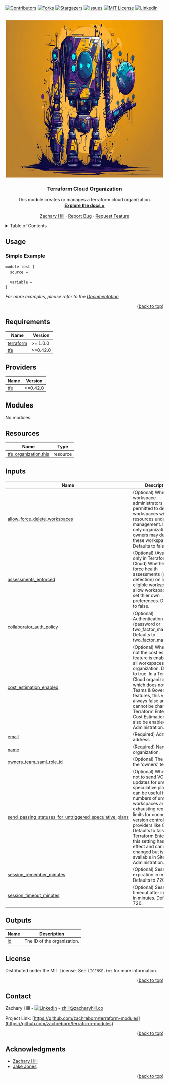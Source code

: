 <!-- Blank module readme template: Do a search and replace with your text editor for the following: `module_name`, `module_description` -->
<!-- Improved compatibility of back to top link: See: https://github.com/othneildrew/Best-README-Template/pull/73 -->

<a name="readme-top"></a>

<!-- PROJECT SHIELDS -->
<!--
*** I'm using markdown "reference style" links for readability.
*** Reference links are enclosed in brackets [ ] instead of parentheses ( ).
*** See the bottom of this document for the declaration of the reference variables
*** for contributors-url, forks-url, etc. This is an optional, concise syntax you may use.
*** https://www.markdownguide.org/basic-syntax/#reference-style-links
-->

[![Contributors][contributors-shield]][contributors-url]
[![Forks][forks-shield]][forks-url]
[![Stargazers][stars-shield]][stars-url]
[![Issues][issues-shield]][issues-url]
[![MIT License][license-shield]][license-url]
[![LinkedIn][linkedin-shield]][linkedin-url]

<!-- PROJECT LOGO -->
<br />
<div align="center">
  <a href="https://github.com/zachreborn/terraform-modules">
    <img src="/images/terraform_modules_logo.webp" alt="Logo" width="500" height="500">
  </a>

<h3 align="center">Terraform Cloud Organization</h3>
  <p align="center">
    This module creates or manages a terraform cloud organization.
    <br />
    <a href="https://github.com/zachreborn/terraform-modules"><strong>Explore the docs »</strong></a>
    <br />
    <br />
    <a href="https://zacharyhill.co">Zachary Hill</a>
    ·
    <a href="https://github.com/zachreborn/terraform-modules/issues">Report Bug</a>
    ·
    <a href="https://github.com/zachreborn/terraform-modules/issues">Request Feature</a>
  </p>
</div>

<!-- TABLE OF CONTENTS -->
<details>
  <summary>Table of Contents</summary>
  <ol>
    <li><a href="#usage">Usage</a></li>
    <li><a href="#requirements">Requirements</a></li>
    <li><a href="#providers">Providers</a></li>
    <li><a href="#modules">Modules</a></li>
    <li><a href="#Resources">Resources</a></li>
    <li><a href="#inputs">Inputs</a></li>
    <li><a href="#outputs">Outputs</a></li>
    <li><a href="#license">License</a></li>
    <li><a href="#contact">Contact</a></li>
    <li><a href="#acknowledgments">Acknowledgments</a></li>
  </ol>
</details>

<!-- USAGE EXAMPLES -->

## Usage

### Simple Example

```
module test {
  source =

  variable =
}
```

_For more examples, please refer to the [Documentation](https://github.com/zachreborn/terraform-modules)_

<p align="right">(<a href="#readme-top">back to top</a>)</p>

<!-- terraform-docs output will be input automatically below-->
<!-- terraform-docs markdown table --output-file README.md --output-mode inject .-->
<!-- BEGIN_TF_DOCS -->

## Requirements

| Name                                                                     | Version  |
| ------------------------------------------------------------------------ | -------- |
| <a name="requirement_terraform"></a> [terraform](#requirement_terraform) | >= 1.0.0 |
| <a name="requirement_tfe"></a> [tfe](#requirement_tfe)                   | >=0.42.0 |

## Providers

| Name                                             | Version  |
| ------------------------------------------------ | -------- |
| <a name="provider_tfe"></a> [tfe](#provider_tfe) | >=0.42.0 |

## Modules

No modules.

## Resources

| Name                                                                                                              | Type     |
| ----------------------------------------------------------------------------------------------------------------- | -------- |
| [tfe_organization.this](https://registry.terraform.io/providers/hashicorp/tfe/latest/docs/resources/organization) | resource |

## Inputs

| Name                                                                                                                                                                                                   | Description                                                                                                                                                                                                                                                                                                                                                                                 | Type     | Default                  | Required |
| ------------------------------------------------------------------------------------------------------------------------------------------------------------------------------------------------------ | ------------------------------------------------------------------------------------------------------------------------------------------------------------------------------------------------------------------------------------------------------------------------------------------------------------------------------------------------------------------------------------------- | -------- | ------------------------ | :------: |
| <a name="input_allow_force_delete_workspaces"></a> [allow_force_delete_workspaces](#input_allow_force_delete_workspaces)                                                                               | (Optional) Whether workspace administrators are permitted to delete workspaces with resources under management. If false, only organization owners may delete these workspaces. Defaults to false.                                                                                                                                                                                          | `bool`   | `false`                  |    no    |
| <a name="input_assessments_enforced"></a> [assessments_enforced](#input_assessments_enforced)                                                                                                          | (Optional) (Available only in Terraform Cloud) Whether to force health assessments (drift detection) on all eligible workspaces or allow workspaces to set thier own preferences. Defaults to false.                                                                                                                                                                                        | `bool`   | `false`                  |    no    |
| <a name="input_collaborator_auth_policy"></a> [collaborator_auth_policy](#input_collaborator_auth_policy)                                                                                              | (Optional) Authentication policy (password or two_factor_mandatory). Defaults to two_factor_mandatory.                                                                                                                                                                                                                                                                                      | `string` | `"two_factor_mandatory"` |    no    |
| <a name="input_cost_estimation_enabled"></a> [cost_estimation_enabled](#input_cost_estimation_enabled)                                                                                                 | (Optional) Whether or not the cost estimation feature is enabled for all workspaces in the organization. Defaults to true. In a Terraform Cloud organization which does not have Teams & Governance features, this value is always false and cannot be changed. In Terraform Enterprise, Cost Estimation must also be enabled in Site Administration.                                       | `bool`   | `false`                  |    no    |
| <a name="input_email"></a> [email](#input_email)                                                                                                                                                       | (Required) Admin email address.                                                                                                                                                                                                                                                                                                                                                             | `string` | n/a                      |   yes    |
| <a name="input_name"></a> [name](#input_name)                                                                                                                                                          | (Required) Name of the organization.                                                                                                                                                                                                                                                                                                                                                        | `string` | n/a                      |   yes    |
| <a name="input_owners_team_saml_role_id"></a> [owners_team_saml_role_id](#input_owners_team_saml_role_id)                                                                                              | (Optional) The name of the 'owners' team.                                                                                                                                                                                                                                                                                                                                                   | `string` | `"owners"`               |    no    |
| <a name="input_send_passing_statuses_for_untriggered_speculative_plans"></a> [send_passing_statuses_for_untriggered_speculative_plans](#input_send_passing_statuses_for_untriggered_speculative_plans) | (Optional) Whether or not to send VCS status updates for untriggered speculative plans. This can be useful if large numbers of untriggered workspaces are exhausting request limits for connected version control service providers like GitHub. Defaults to false. In Terraform Enterprise, this setting has no effect and cannot be changed but is also available in Site Administration. | `bool`   | `false`                  |    no    |
| <a name="input_session_remember_minutes"></a> [session_remember_minutes](#input_session_remember_minutes)                                                                                              | (Optional) Session expiration in minutes. Defaults to 720.                                                                                                                                                                                                                                                                                                                                  | `number` | `720`                    |    no    |
| <a name="input_session_timeout_minutes"></a> [session_timeout_minutes](#input_session_timeout_minutes)                                                                                                 | (Optional) Session timeout after inactivity in minutes. Defaults to 720.                                                                                                                                                                                                                                                                                                                    | `number` | `720`                    |    no    |

## Outputs

| Name                                      | Description                 |
| ----------------------------------------- | --------------------------- |
| <a name="output_id"></a> [id](#output_id) | The ID of the organization. |

<!-- END_TF_DOCS -->

<!-- LICENSE -->

## License

Distributed under the MIT License. See `LICENSE.txt` for more information.

<p align="right">(<a href="#readme-top">back to top</a>)</p>

<!-- CONTACT -->

## Contact

Zachary Hill - [![LinkedIn][linkedin-shield]][linkedin-url] - zhill@zacharyhill.co

Project Link: [https://github.com/zachreborn/terraform-modules](https://github.com/zachreborn/terraform-modules)

<p align="right">(<a href="#readme-top">back to top</a>)</p>

<!-- ACKNOWLEDGMENTS -->

## Acknowledgments

- [Zachary Hill](https://zacharyhill.co)
- [Jake Jones](https://github.com/jakeasarus)

<p align="right">(<a href="#readme-top">back to top</a>)</p>

<!-- MARKDOWN LINKS & IMAGES -->
<!-- https://www.markdownguide.org/basic-syntax/#reference-style-links -->

[contributors-shield]: https://img.shields.io/github/contributors/zachreborn/terraform-modules.svg?style=for-the-badge
[contributors-url]: https://github.com/zachreborn/terraform-modules/graphs/contributors
[forks-shield]: https://img.shields.io/github/forks/zachreborn/terraform-modules.svg?style=for-the-badge
[forks-url]: https://github.com/zachreborn/terraform-modules/network/members
[stars-shield]: https://img.shields.io/github/stars/zachreborn/terraform-modules.svg?style=for-the-badge
[stars-url]: https://github.com/zachreborn/terraform-modules/stargazers
[issues-shield]: https://img.shields.io/github/issues/zachreborn/terraform-modules.svg?style=for-the-badge
[issues-url]: https://github.com/zachreborn/terraform-modules/issues
[license-shield]: https://img.shields.io/github/license/zachreborn/terraform-modules.svg?style=for-the-badge
[license-url]: https://github.com/zachreborn/terraform-modules/blob/master/LICENSE.txt
[linkedin-shield]: https://img.shields.io/badge/-LinkedIn-black.svg?style=for-the-badge&logo=linkedin&colorB=555
[linkedin-url]: https://www.linkedin.com/in/zachary-hill-5524257a/
[product-screenshot]: /images/screenshot.webp
[Terraform.io]: https://img.shields.io/badge/Terraform-7B42BC?style=for-the-badge&logo=terraform
[Terraform-url]: https://terraform.io
